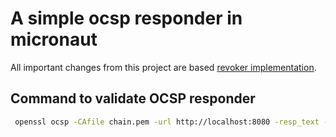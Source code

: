 # A simple ocsp responder in micronaut

All important changes from this project are based [revoker implementation](https://github.com/wdawson/revoker).

## Command to validate OCSP responder

```bash
 openssl ocsp -CAfile chain.pem -url http://localhost:8080 -resp_text -issuer INTERMEDIATE_ROOT.pem -cert intermediate.test.ocsp.pem
```


